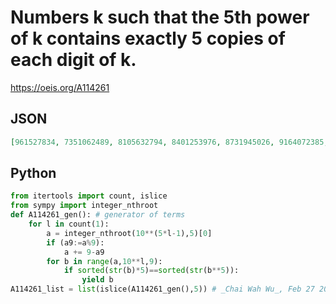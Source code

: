 # Numbers k such that the 5th power of k contains exactly 5 copies of each digit of k\.
https://oeis.org/A114261
## JSON
```JSON
[961527834, 7351062489, 8105632794, 8401253976, 8731945026, 9164072385, 9238750614, 9615278340, 9847103256, 72308154699, 73510624890, 81056327940, 83170652949, 83792140506, 84012539760, 87319450260, 91602408573, 91640723850, 92387506140, 96152783400, 98471032560]
```
## Python
```Python
from itertools import count, islice
from sympy import integer_nthroot
def A114261_gen(): # generator of terms
    for l in count(1):
        a = integer_nthroot(10**(5*l-1),5)[0]
        if (a9:=a%9):
            a += 9-a9
        for b in range(a,10**l,9):
            if sorted(str(b)*5)==sorted(str(b**5)):
                yield b
A114261_list = list(islice(A114261_gen(),5)) # _Chai Wah Wu_, Feb 27 2024
```
